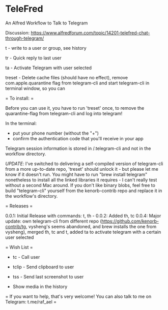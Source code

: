 # TeleFred
An Alfred Workflow to Talk to Telegram

Discussion: https://www.alfredforum.com/topic/14201-telefred-chat-through-telegram/

t - write to a user or group, see history 

tr - Quick reply to last user

ta - Activate Telegram with user selected

treset - Delete cache files (should have no effect), remove com.apple.quarantine flag from telegram-cli and start telegram-cli in terminal window, so you can 

= To install: = 

Before you can use it, you have to run 'treset' once, to remove the quarantine-flag from telegram-cli and log into telegram! 

In the terminal:
- put your phone number (without the "+")
- confirm the authentication code that you'll receive in your app

Telegram session information is stored in /.telegram-cli and not in the workflow directory.

*UPDATE*: I've switched to delivering a self-compiled version of telegram-cli from a more up-to-date repo, 'treset' should unlock it - but please let me know if it doesn't run. You might have to run "brew install telegram" nonetheless to install all the linked libraries it requires - I can't really test without a second Mac around. If you don't like binary blobs, feel free to build "telegram-cli" yourself from the kenorb-contrib repo and replace it in the workflow's directory.

= Releases =

0.0.1: Initial Release with commands: t, th -
0.0.2: Added th, tc 
0.0.4: Major update: own telegram-cli from different repo (https://github.com/kenorb-contrib/tg, vysheng's seems abandoned, and brew installs the one from vysheng), merged th, tc and t, added ta to activate telegram with a certain user selected

= Wish List =

- tc - Call user

- tclip - Send clipboard to user

- tss - Send last screenshot to user

- Show media in the history


= If you want to help, that's very welcome! You can also talk to me on Telegram: t.me/raf_ael = 
